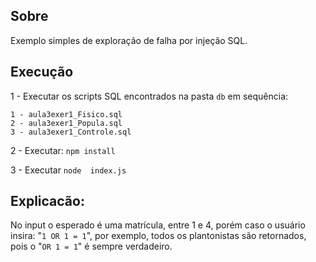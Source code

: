 ## Sobre 
Exemplo simples de exploração de falha por injeção SQL.

## Execução

1 - Executar os scripts SQL encontrados na pasta `db` em sequência:
    
    1 - aula3exer1_Fisico.sql
    2 - aula3exer1_Popula.sql
    3 - aula3exer1_Controle.sql
    
2 - Executar:
    ```npm install ```

3 - Executar ```node  index.js```

## Explicacão:

No input o esperado é uma matrícula, entre 1 e 4, porém caso o usuário insira: "`1 OR 1 = 1`", por exemplo, todos os plantonistas são retornados, pois o "`OR 1 = 1`" é sempre verdadeiro.